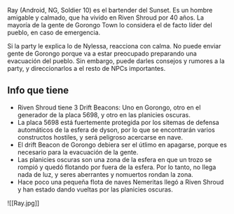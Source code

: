 Ray (Android, NG, Soldier 10) es el bartender del Sunset. Es un hombre amigable y calmado, que ha vivido en Riven Shroud por 40 años. La mayoría de la gente de Gorongo Town lo considera el de facto líder del pueblo, en caso de emergencia. 

Si la party le explica lo de Nylessa, reacciona con calma. No puede enviar gente de Gorongo porque va a estar preocupado preparando una evacuación del pueblo. Sin embargo, puede darles consejos y rumores a la party, y direccionarlos a el resto de NPCs importantes.

## Info que tiene

* Riven Shroud tiene 3 Drift Beacons: Uno en Gorongo, otro en el generador de la placa 5698, y otro en las planicies oscuras.
* La placa 5698 está fuertemente protegida por los sitemas de defensa automáticos de la esfera de dyson, por lo que se encontrarán varios constructos hostiles, y será peligroso acercarse en nave.
* El drift Beacon de Gorongo debiera ser el útlimo en apagarse, porque es necesario para la evacuación de la gente.
* Las planicies oscuras son una zona de la esfera en que un trozo se rompió y quedó flotando por fuera de la esfera. Por lo tanto, no llega nada de luz, y seres aberrantes y nomuertos rondan la zona.
* Hace poco una pequeña flota de naves Nemeritas llegó a Riven Shroud y han estado dando vueltas por las planicies oscuras.

![[Ray.jpg]]

